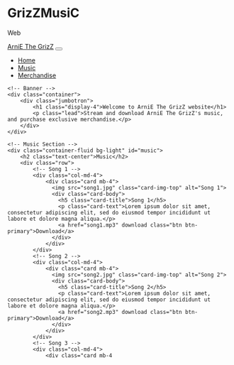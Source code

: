 # GrizZMusiC
Web
<!DOCTYPE html>
<html>
<head>
	<title>ArniE The GrizZ</title>
	<!-- Include necessary CSS and JavaScript libraries -->
	<link rel="stylesheet" type="text/css" href="https://cdn.jsdelivr.net/npm/bootstrap@5.0.0/dist/css/bootstrap.min.css">
	<script src="https://cdn.jsdelivr.net/npm/bootstrap@5.0.0/dist/js/bootstrap.bundle.min.js"></script>
</head>
<body>
	<!-- Navigation Bar -->
	<nav class="navbar navbar-expand-lg navbar-light bg-light">
	  <div class="container-fluid">
	    <a class="navbar-brand" href="#">ArniE The GrizZ</a>
	    <button class="navbar-toggler" type="button" data-bs-toggle="collapse" data-bs-target="#navbarNav" aria-controls="navbarNav" aria-expanded="false" aria-label="Toggle navigation">
	      <span class="navbar-toggler-icon"></span>
	    </button>
	    <div class="collapse navbar-collapse" id="navbarNav">
	      <ul class="navbar-nav">
	        <li class="nav-item">
	          <a class="nav-link active" aria-current="page" href="#">Home</a>
	        </li>
	        <li class="nav-item">
	          <a class="nav-link" href="#music">Music</a>
	        </li>
	        <li class="nav-item">
	          <a class="nav-link" href="#merchandise">Merchandise</a>
	        </li>
	      </ul>
	    </div>
	  </div>
	</nav>

	<!-- Banner -->
	<div class="container">
		<div class="jumbotron">
			<h1 class="display-4">Welcome to ArniE The GrizZ website</h1>
			<p class="lead">Stream and download ArniE The GrizZ's music, and purchase exclusive merchandise.</p>
		</div>
	</div>

	<!-- Music Section -->
	<div class="container-fluid bg-light" id="music">
		<h2 class="text-center">Music</h2>
		<div class="row">
			<!-- Song 1 -->
			<div class="col-md-4">
				<div class="card mb-4">
				  <img src="song1.jpg" class="card-img-top" alt="Song 1">
				  <div class="card-body">
				    <h5 class="card-title">Song 1</h5>
				    <p class="card-text">Lorem ipsum dolor sit amet, consectetur adipiscing elit, sed do eiusmod tempor incididunt ut labore et dolore magna aliqua.</p>
				    <a href="song1.mp3" download class="btn btn-primary">Download</a>
				  </div>
				</div>
			</div>
			<!-- Song 2 -->
			<div class="col-md-4">
				<div class="card mb-4">
				  <img src="song2.jpg" class="card-img-top" alt="Song 2">
				  <div class="card-body">
				    <h5 class="card-title">Song 2</h5>
				    <p class="card-text">Lorem ipsum dolor sit amet, consectetur adipiscing elit, sed do eiusmod tempor incididunt ut labore et dolore magna aliqua.</p>
				    <a href="song2.mp3" download class="btn btn-primary">Download</a>
				  </div>
				</div>
			</div>
			<!-- Song 3 -->
			<div class="col-md-4">
				<div class="card mb-4
